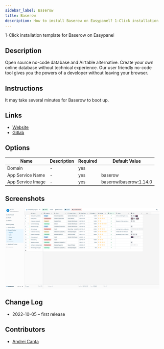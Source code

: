 ```yaml
---
sidebar_label: Baserow
title: Baserow
description: How to install Baserow on Easypanel? 1-Click installation template for Baserow on Easypanel
---
```


<!-- generated -->

1-Click installation template for Baserow on Easypanel

## Description

Open source no-code database and Airtable alternative. Create your own online database without technical experience. Our user friendly no-code tool gives you the powers of a developer without leaving your browser.

## Instructions

It may take several minutes for Baserow to boot up.

## Links

- [Website](https://baserow.io/)
- [Gitlab](https://gitlab.com/bramw/baserow)

## Options

Name | Description | Required | Default Value
-|-|-|-
Domain | - | yes | 
App Service Name | - | yes | baserow
App Service Image | - | yes | baserow/baserow:1.14.0

## Screenshots

![Baserow Screenshot](./assets/screenshot.png)

## Change Log

- 2022-10-05 – first release

## Contributors

- [Andrei Canta](https://github.com/deiucanta)

